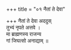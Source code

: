 +++
title = "०१ नैतां ते देवा"

+++
नैतां ते देवा अददुस्  
तुभ्यं नृपते अत्तवे ।  
मा ब्राह्मणस्य राजन्य  
गां जिघत्सो अनाद्याम् ॥